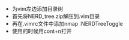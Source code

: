 * 为vim左边添加目录树
 * 首先将NERD_tree.zip解压到.vim目录
 * 再在.vimrc文件中添加nmap <silent> <c-n> :NERDTreeToggle<CR>
 * 使用的时候用cont+n打开
